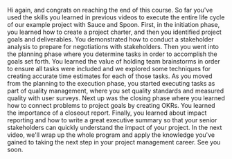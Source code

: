 Hi again, and congrats on reaching the end of this course. So far you've used
the skills you learned in previous videos to execute the entire life cycle of
our example project with Sauce and Spoon. First, in the initiation phase, you
learned how to create a project charter, and then you identified project goals
and deliverables. You demonstrated how to conduct a stakeholder analysis to
prepare for negotiations with stakeholders. Then you went into the planning
phase where you determine tasks in order to accomplish the goals set forth. You
learned the value of holding team brainstorms in order to ensure all tasks were
included and we explored some techniques for creating accurate time estimates
for each of those tasks. As you moved from the planning to the execution phase,
you started executing tasks as part of quality management, where you set quality
standards and measured quality with user surveys. Next up was the closing phase
where you learned how to connect problems to project goals by creating OKRs. You
learned the importance of a closeout report. Finally, you learned about impact
reporting and how to write a great executive summary so that your senior
stakeholders can quickly understand the impact of your project. In the next
video, we'll wrap up the whole program and apply the knowledge you've gained to
taking the next step in your project management career. See you soon.